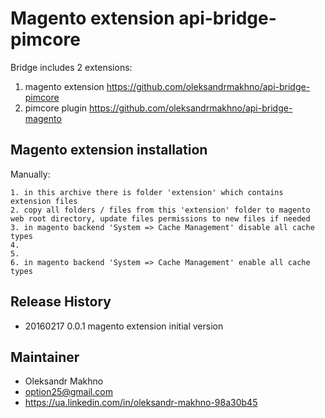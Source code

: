 # Magento extension api-bridge-pimcore

Bridge includes 2 extensions: 

1. magento extension https://github.com/oleksandrmakhno/api-bridge-pimcore 
2. pimcore plugin https://github.com/oleksandrmakhno/api-bridge-magento

## Magento extension installation

Manually: 

```
1. in this archive there is folder 'extension' which contains extension files
2. copy all folders / files from this 'extension' folder to magento web root directory, update files permissions to new files if needed 
3. in magento backend 'System => Cache Management' disable all cache types
4. 
5. 
6. in magento backend 'System => Cache Management' enable all cache types
```

## Release History

* 20160217 0.0.1 magento extension initial version 

## Maintainer 
* Oleksandr Makhno
* option25@gmail.com 
* <a href='https://ua.linkedin.com/in/oleksandr-makhno-98a30b45'>https://ua.linkedin.com/in/oleksandr-makhno-98a30b45</a>
